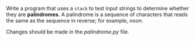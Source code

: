 Write a program that uses a `stack` to test input strings to determine whether they
are __palindromes__. A palindrome is a sequence of characters that reads the same as
the sequence in reverse; for example, _noon_.

Changes should be made in the _palindrome.py_ file.
